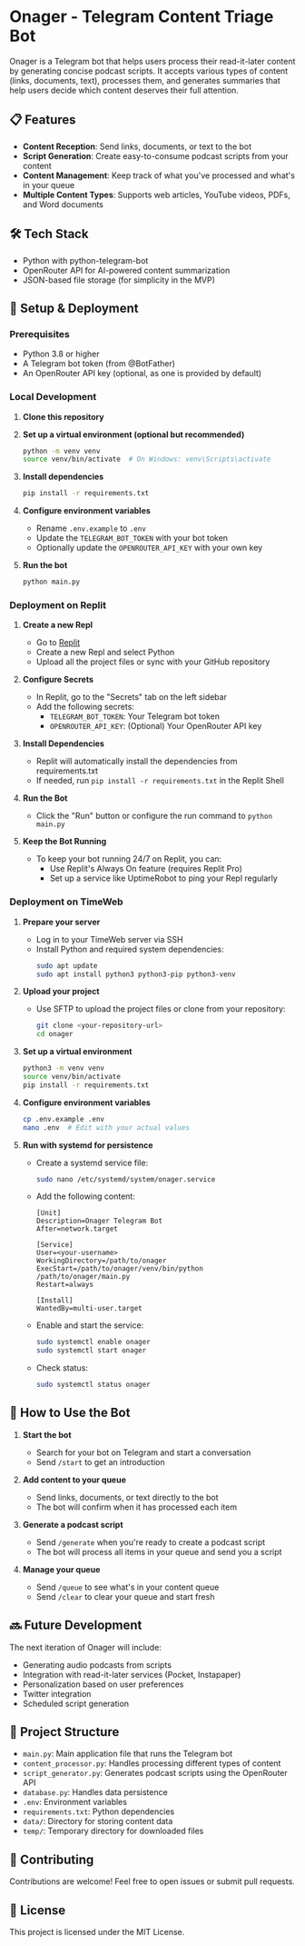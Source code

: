 # Onager - Telegram Content Triage Bot

Onager is a Telegram bot that helps users process their read-it-later content by generating concise podcast scripts. It accepts various types of content (links, documents, text), processes them, and generates summaries that help users decide which content deserves their full attention.

## 📋 Features

- **Content Reception**: Send links, documents, or text to the bot
- **Script Generation**: Create easy-to-consume podcast scripts from your content
- **Content Management**: Keep track of what you've processed and what's in your queue
- **Multiple Content Types**: Supports web articles, YouTube videos, PDFs, and Word documents

## 🛠 Tech Stack

- Python with python-telegram-bot
- OpenRouter API for AI-powered content summarization
- JSON-based file storage (for simplicity in the MVP)

## 🚀 Setup & Deployment

### Prerequisites

- Python 3.8 or higher
- A Telegram bot token (from @BotFather)
- An OpenRouter API key (optional, as one is provided by default)

### Local Development

1. **Clone this repository**

2. **Set up a virtual environment (optional but recommended)**
   ```bash
   python -m venv venv
   source venv/bin/activate  # On Windows: venv\Scripts\activate
   ```

3. **Install dependencies**
   ```bash
   pip install -r requirements.txt
   ```

4. **Configure environment variables**
   - Rename `.env.example` to `.env`
   - Update the `TELEGRAM_BOT_TOKEN` with your bot token
   - Optionally update the `OPENROUTER_API_KEY` with your own key

5. **Run the bot**
   ```bash
   python main.py
   ```

### Deployment on Replit

1. **Create a new Repl**
   - Go to [Replit](https://replit.com/)
   - Create a new Repl and select Python
   - Upload all the project files or sync with your GitHub repository

2. **Configure Secrets**
   - In Replit, go to the "Secrets" tab on the left sidebar
   - Add the following secrets:
     - `TELEGRAM_BOT_TOKEN`: Your Telegram bot token
     - `OPENROUTER_API_KEY`: (Optional) Your OpenRouter API key

3. **Install Dependencies**
   - Replit will automatically install the dependencies from requirements.txt
   - If needed, run `pip install -r requirements.txt` in the Replit Shell

4. **Run the Bot**
   - Click the "Run" button or configure the run command to `python main.py`

5. **Keep the Bot Running**
   - To keep your bot running 24/7 on Replit, you can:
     - Use Replit's Always On feature (requires Replit Pro)
     - Set up a service like UptimeRobot to ping your Repl regularly

### Deployment on TimeWeb

1. **Prepare your server**
   - Log in to your TimeWeb server via SSH
   - Install Python and required system dependencies:
     ```bash
     sudo apt update
     sudo apt install python3 python3-pip python3-venv
     ```

2. **Upload your project**
   - Use SFTP to upload the project files or clone from your repository:
     ```bash
     git clone <your-repository-url>
     cd onager
     ```

3. **Set up a virtual environment**
   ```bash
   python3 -m venv venv
   source venv/bin/activate
   pip install -r requirements.txt
   ```

4. **Configure environment variables**
   ```bash
   cp .env.example .env
   nano .env  # Edit with your actual values
   ```

5. **Run with systemd for persistence**
   - Create a systemd service file:
     ```bash
     sudo nano /etc/systemd/system/onager.service
     ```
   - Add the following content:
     ```
     [Unit]
     Description=Onager Telegram Bot
     After=network.target

     [Service]
     User=<your-username>
     WorkingDirectory=/path/to/onager
     ExecStart=/path/to/onager/venv/bin/python /path/to/onager/main.py
     Restart=always

     [Install]
     WantedBy=multi-user.target
     ```
   - Enable and start the service:
     ```bash
     sudo systemctl enable onager
     sudo systemctl start onager
     ```
   - Check status:
     ```bash
     sudo systemctl status onager
     ```

## 📱 How to Use the Bot

1. **Start the bot**
   - Search for your bot on Telegram and start a conversation
   - Send `/start` to get an introduction

2. **Add content to your queue**
   - Send links, documents, or text directly to the bot
   - The bot will confirm when it has processed each item

3. **Generate a podcast script**
   - Send `/generate` when you're ready to create a podcast script
   - The bot will process all items in your queue and send you a script

4. **Manage your queue**
   - Send `/queue` to see what's in your content queue
   - Send `/clear` to clear your queue and start fresh

## 🔜 Future Development

The next iteration of Onager will include:
- Generating audio podcasts from scripts
- Integration with read-it-later services (Pocket, Instapaper)
- Personalization based on user preferences
- Twitter integration
- Scheduled script generation

## 📄 Project Structure

- `main.py`: Main application file that runs the Telegram bot
- `content_processor.py`: Handles processing different types of content
- `script_generator.py`: Generates podcast scripts using the OpenRouter API
- `database.py`: Handles data persistence
- `.env`: Environment variables
- `requirements.txt`: Python dependencies
- `data/`: Directory for storing content data
- `temp/`: Temporary directory for downloaded files

## 🤝 Contributing

Contributions are welcome! Feel free to open issues or submit pull requests.

## 📜 License

This project is licensed under the MIT License.
